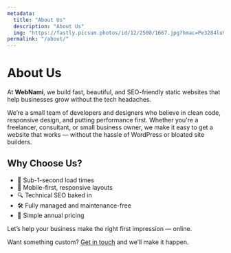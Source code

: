 ```yaml
---
metadata:
  title: "About Us"
  description: "About Us"
  img: "https://fastly.picsum.photos/id/12/2500/1667.jpg?hmac=Pe3284luVre9ZqNzv1jMFpLihFI6lwq7TPgMSsNXw2w"
permalink: "/about/"
---
```


# About Us

At **WebNami**, we build fast, beautiful, and SEO-friendly static websites that help businesses grow without the tech headaches.

We’re a small team of developers and designers who believe in clean code, responsive design, and putting performance first. Whether you're a freelancer, consultant, or small business owner, we make it easy to get a website that works — without the hassle of WordPress or bloated site builders.

## Why Choose Us?

- 🚀 Sub-1-second load times
- 📱 Mobile-first, responsive layouts
- 🔍 Technical SEO baked in
- 🛠️ Fully managed and maintenance-free
- 💼 Simple annual pricing

Let’s help your business make the right first impression — online.

Want something custom? [Get in touch](/contact/) and we’ll make it happen.

